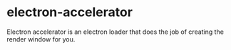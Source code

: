 # electron-accelerator
Electron accelerator is an electron loader that does the job of creating the render window for you.
